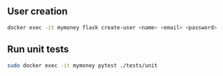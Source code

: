 ## User creation

```bash
docker exec -it mymoney flask create-user <name> <email> <password>
```

## Run unit tests

```bash
sudo docker exec -it mymoney pytest ./tests/unit
```